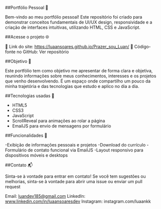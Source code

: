 ##Portfólio Pessoal 📁

Bem-vindo ao meu portfólio pessoal! Este repositório foi criado para demonstrar conceitos fundamentais de UI/UX design, responsividade e a criação de interfaces intuitivas, utilizando HTML, CSS e JavaScript.

##Acesse o projeto 🌐

🔗 Link do site: https://luaansoares.github.io/Prazer_sou_Luan/
📂 Código-fonte no GitHub: Ver repositório

##Objetivo 🎯

Este portfólio tem como objetivo me apresentar de forma clara e objetiva, reunindo informações sobre meus conhecimentos, interesses e os projetos que venho desenvolvendo. É um espaço onde compartilho um pouco da minha trajetória e das tecnologias que estudo e aplico no dia a dia.


##Tecnologias usadas 🚀

- HTML5
- CSS3
- JavaScript
- ScrollReveal para animações ao rolar a página
- EmailJS para envio de mensagens por formulário

##Funcionalidades 📄

-Exibição de informações pessoais e projetos
-Download do currículo
-Formulário de contato funcional via EmailJS
-Layout responsivo para dispositivos móveis e desktops

##Contato 📬

Sinta-se à vontade para entrar em contato! Se você tem sugestões ou melhorias, sinta-se à vontade para abrir uma issue ou enviar um pull request

Email: luandev185@gmail.com
LinkedIn: www.linkedin.com/in/luaansoaresdev
Instagram: instagram.com/luaankk


